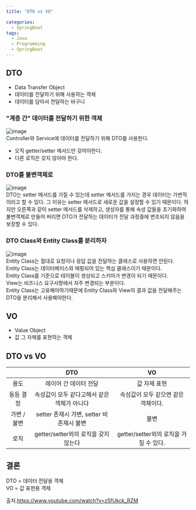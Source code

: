 ```yaml
---
title: "DTO vs VO"

categories:
  - SpringBoot
tags:
  - Java 
  - Programming
  - SpringBoot
---
```

## DTO
- Data Transfer Object
- 데이터를 전달하기 위해 사용하는 객체
- 데이터를 담아서 전달하는 바구니

### "계층 간" 데이터를 전달하기 위한 객체
![image](https://user-images.githubusercontent.com/68246962/123060626-dec1b200-d445-11eb-8fd1-2f975d24e162.png)  
Controller와 Service에 데이터를 전달하기 위해 DTO를 사용한다.  
- 오직 getter/setter 메서드만 갖어야한다.
- 다른 로직은 갖지 않아야 한다.  

### DTO를 불변객체로
![image](https://user-images.githubusercontent.com/68246962/123061079-4415a300-d446-11eb-8da6-df9ae23949af.png)  
DTO는 setter 메서드를 가질 수 있는데 setter 메서드를 가지는 경우 데이터는 가변적이라고 할 수 있다. 그 이유는 setter 메서드로 새로운 값을 설정할 수 있기 때문이다. 하지만 오른쪽과 같이 setter 메서드를 삭제하고, 생성자를 통해 속성 값들을 초기화하여  
불변객체로 만들어 버리면 DTO가 전달하는 데이터가 전달 과정중에
변조되지 않음을 보장할 수 있다.

### DTO Class와 Entity Class를 분리하자
![image](https://user-images.githubusercontent.com/68246962/123062147-37457f00-d447-11eb-8071-65241b149e68.png)  
Entity Class는 절대로 요청이나 응답 값을 전달하는 클래스로 사용하면 안된다.  
Entity Class는 데이터베이스와 매핑되어 있는 핵심 클래스이기 때문이다.  
Entity Class를 기준으로 테이블이 생성되고 스키마가 변경이 되기 때문이다.  
View는 비즈니스 요구사항에서 자주 변경되는 부분이다.  
Entity Class는 고유해야하기때문에
Entity Class와 View의 결과 값을 전달해주는 DTO을 분리해서 사용해야한다.

## VO
- Value Object
- 값 그 자체를 표현하는 객체

## DTO vs VO  

||DTO|VO|
|:---:|:---:|:---:|
|용도|레이어 간 데이터 전달|값 자체 표현|
|동등 결정|속성값이 모두 같다고해서 같은 객체가 아니다|속성값이 모두 같으면 같은 객체이다.|
|가변 / 불변|setter 존재시 가변, setter 비 존재시 불변|불변|
|로직|getter/setter외의 로직을 갖지 않는다|getter/setter외의 로직을 가질 수 있다.|

## 결론
DTO = 데이터 전달용 객체  
VO = 값 표현용 객체  

출처.<https://www.youtube.com/watch?v=z5fUkck_RZM>